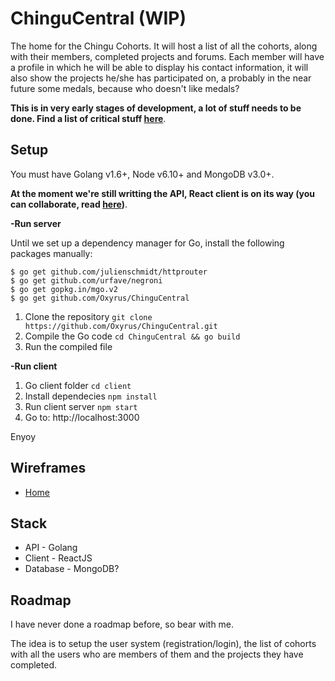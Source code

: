 # ChinguCentral (WIP)
The home for the Chingu Cohorts. It will host a list of all the cohorts, along with their members, completed projects and forums. Each member will have a profile in which he will be able to display his contact information, it will also show the projects he/she has participated on, a probably in the near future some medals, because who doesn't like medals?

**This is in very early stages of development, a lot of stuff needs to be done. Find a list of critical stuff [here](https://github.com/Oxyrus/ChinguCentral/projects/1)**.

## Setup
You must have Golang v1.6+, Node v6.10+ and MongoDB v3.0+.

**At the moment we're still writting the API, React client is on its way (you can collaborate, read [here](https://github.com/Oxyrus/ChinguCentral/projects/1))**.

**-Run server**

Until we set up a dependency manager for Go, install the following packages manually:

```
$ go get github.com/julienschmidt/httprouter
$ go get github.com/urfave/negroni
$ go get gopkg.in/mgo.v2
$ go get github.com/Oxyrus/ChinguCentral
```

1. Clone the repository `git clone https://github.com/Oxyrus/ChinguCentral.git`
2. Compile the Go code `cd ChinguCentral && go build`
3. Run the compiled file

**-Run client**

1. Go client folder `cd client`
2. Install dependecies `npm install`
3. Run client server `npm start`
4. Go to: http://localhost:3000

Enyoy

## Wireframes
* [Home](https://wireframe.cc/3310As)

## Stack
* API - Golang
* Client - ReactJS
* Database - MongoDB?

## Roadmap
I have never done a roadmap before, so bear with me.

The idea is to setup the user system (registration/login), the list of cohorts with all the users who are members of them and the projects they have completed.
